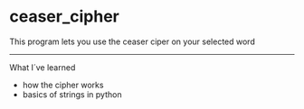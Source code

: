 # ceaser_cipher
This program lets you use the ceaser ciper on your selected word 

-----------------------------------------------------------------------
What I´ve learned
- how the cipher works 
- basics of strings in python
